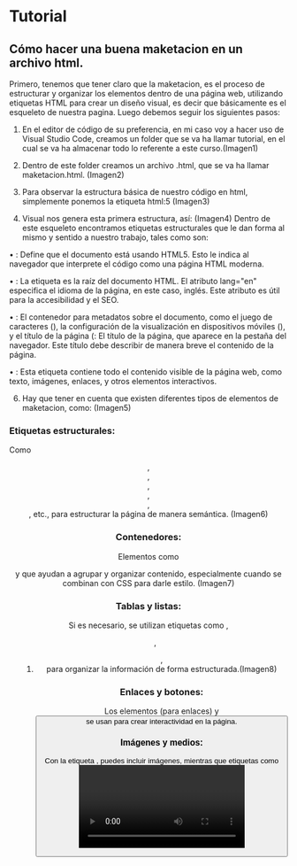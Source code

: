 # Tutorial
## Cómo hacer una buena maketacion en un archivo html.

Primero, tenemos que tener claro que la maketacion, es el proceso de estructurar y organizar los elementos dentro de una página web, utilizando etiquetas HTML para crear un diseño visual, es decir que básicamente es el esqueleto de nuestra pagina.
Luego debemos seguir los siguientes pasos:
1.	En el editor de código de su preferencia, en mi caso voy a hacer uso de Visual Studio Code, creamos un folder que se va ha llamar tutorial, en el cual se va ha almacenar todo lo referente a este curso.(Imagen1)
 
2.	Dentro de este folder creamos un archivo .html, que se va ha llamar maketacion.html. (Imagen2)

3.	Para observar la estructura básica de nuestro código en html, simplemente ponemos la etiqueta html:5 (Imagen3)
 
4.	Visual nos genera esta primera estructura, así: (Imagen4)
Dentro de este esqueleto encontramos etiquetas estructurales que le dan forma al mismo y sentido a nuestro trabajo, tales como son:

•  <!DOCTYPE html>: Define que el documento está usando HTML5. Esto le indica al navegador que interprete el código como una página HTML moderna.

•  <html lang="en">: La etiqueta <html> es la raíz del documento HTML. El atributo lang="en" especifica el idioma de la página, en este caso, inglés. Este atributo es útil para la accesibilidad y el SEO.

•  <head>: El contenedor para metadatos sobre el documento, como el juego de caracteres (<meta charset="UTF-8">), la configuración de la visualización en dispositivos móviles (<meta name="viewport">), y el título de la página (<title>).

•  <meta charset="UTF-8">: Establece el juego de caracteres para el documento, que en este caso es UTF-8, lo que asegura que se puedan usar caracteres especiales correctamente.

•  <meta name="viewport" content="width=device-width, initial-scale=1.0">: Configura la página para ser receptiva (responsive), asegurándose de que se ajuste correctamente en dispositivos móviles.

•  <title></title>: El título de la página, que aparece en la pestaña del navegador. Este título debe describir de manera breve el contenido de la página.

•  <body>: Esta etiqueta contiene todo el contenido visible de la página web, como texto, imágenes, enlaces, y otros elementos interactivos.

6.	Hay que tener en cuenta que existen diferentes tipos de elementos de maketacion, como: (Imagen5)
### Etiquetas estructurales:
Como <header>, <footer>, <section>, <article>, <nav>, <main>, etc., para estructurar la página de manera semántica. (Imagen6)
### Contenedores: 
Elementos como <div> y <span> que ayudan a agrupar y organizar contenido, especialmente cuando se combinan con CSS para darle estilo. (Imagen7)
### Tablas y listas: 
Si es necesario, se utilizan etiquetas como <table>, <ul>, <ol>, <li> para organizar la información de forma estructurada.(Imagen8)
### Enlaces y botones: 
Los elementos <a> (para enlaces) y <button> se usan para crear interactividad en la página.
### Imágenes y medios: 
Con la etiqueta <img>, puedes incluir imágenes, mientras que etiquetas como <video> o <audio> permiten incluir contenido multimedia.(Imagen9)
 





